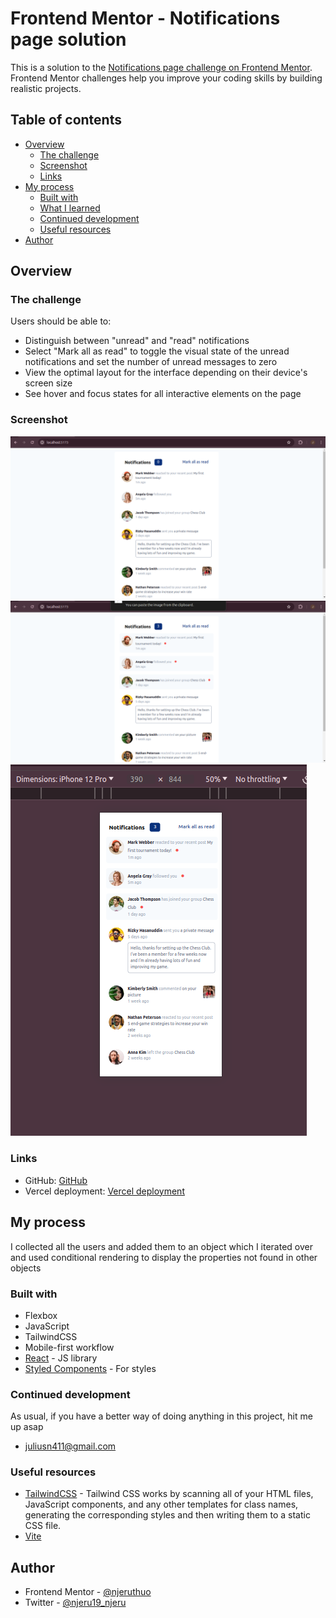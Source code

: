 # Frontend Mentor - Notifications page solution

This is a solution to the [Notifications page challenge on Frontend Mentor](https://www.frontendmentor.io/challenges/notifications-page-DqK5QAmKbC). Frontend Mentor challenges help you improve your coding skills by building realistic projects.

## Table of contents

- [Overview](#overview)
  - [The challenge](#the-challenge)
  - [Screenshot](#screenshot)
  - [Links](#links)
- [My process](#my-process)
  - [Built with](#built-with)
  - [What I learned](#what-i-learned)
  - [Continued development](#continued-development)
  - [Useful resources](#useful-resources)
- [Author](#author)

## Overview

### The challenge

Users should be able to:

- Distinguish between "unread" and "read" notifications
- Select "Mark all as read" to toggle the visual state of the unread notifications and set the number of unread messages to zero
- View the optimal layout for the interface depending on their device's screen size
- See hover and focus states for all interactive elements on the page

### Screenshot

![](./screenshots/s1.png)
![](./screenshots/s2.png)
![](./screenshots/s3.png)

### Links

- GitHub: [GitHub](https://github.com/njeruthuo/notifications)
- Vercel deployment: [Vercel deployment](notifications-dialvnh2d-julius-njerus-projects.vercel.app)

## My process

I collected all the users and added them to an object which I iterated over and used conditional rendering to display the properties not found in other objects

### Built with

- Flexbox
- JavaScript
- TailwindCSS
- Mobile-first workflow
- [React](https://reactjs.org/) - JS library
- [Styled Components](https://styled-components.com/) - For styles



### Continued development

As usual, if you have a better way of doing anything in this project, hit me up asap

- juliusn411@gmail.com

### Useful resources

- [TailwindCSS](https://tailwindcss.com/docs/installation) - Tailwind CSS works by scanning all of your HTML files, JavaScript components, and any other templates for class names, generating the corresponding styles and then writing them to a static CSS file.
- [Vite ](https://vitejs.dev)


## Author

<!-- - Website - [Add your name here](https://www.your-site.com) -->
- Frontend Mentor - [@njeruthuo](https://www.frontendmentor.io/profile/njeruthuo)
- Twitter - [@njeru19_njeru](https://www.twitter.com/njeru19_njeru)


